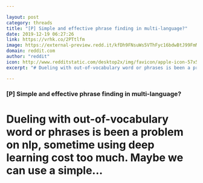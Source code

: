 ```yaml
---

layout: post
category: threads
title: "[P] Simple and effective phrase finding in multi-language?"
date: 2019-12-19 06:27:26
link: https://vrhk.co/2PTtlfm
image: https://external-preview.redd.it/kfDh9FNsuWs5VThFyc16bdwBtJ99FmMWgOZYUyq7LPg.jpg?width=256&height=134.031413613&auto=webp&s=ce93e23d70de5dfd0497c36c0a5b0e5ed3c28e08
domain: reddit.com
author: "reddit"
icon: http://www.redditstatic.com/desktop2x/img/favicon/apple-icon-57x57.png
excerpt: "# Dueling with out-of-vocabulary word or phrases is been a problem on nlp, sometime using deep learning cost too much. Maybe we can use a simple..."

---
```


### [P] Simple and effective phrase finding in multi-language?

# Dueling with out-of-vocabulary word or phrases is been a problem on nlp, sometime using deep learning cost too much. Maybe we can use a simple...